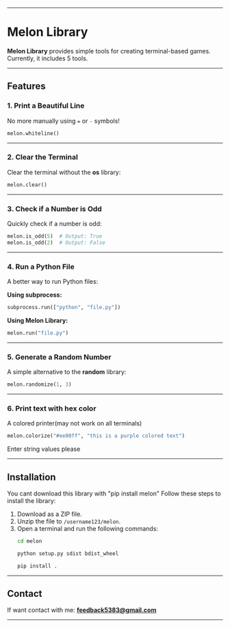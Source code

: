 
---

# Melon Library

**Melon Library** provides simple tools for creating terminal-based games.  
Currently, it includes 5 tools.

---

## Features

### 1. Print a Beautiful Line  
No more manually using `=` or `-` symbols!  
```python
melon.whiteline()
```

---

### 2. Clear the Terminal  
Clear the terminal without the **os** library:  
```python
melon.clear()
```

---

### 3. Check if a Number is Odd  
Quickly check if a number is odd:  
```python
melon.is_odd(5)  # Output: True
melon.is_odd(2)  # Output: False
```

---

### 4. Run a Python File  
A better way to run Python files:  

**Using subprocess:**  
```python
subprocess.run(["python", "file.py"])
```

**Using Melon Library:**  
```python
melon.run("file.py")
```

---

### 5. Generate a Random Number  
A simple alternative to the **random** library:  
```python
melon.randomize(1, 3)
```

---

### 6. Print text with hex color
A colored printer(may not work on all terminals)

```python
melon.colorize("#ee00ff", "this is a purple colored text")
```
Enter string values please

---

## Installation  
You cant download this library with "pip install melon"
Follow these steps to install the library:  

1. Download as a ZIP file.  
2. Unzip the file to `/username123/melon`.  
3. Open a terminal and run the following commands:  
   ```bash
   cd melon
   ```
   ```bash
   python setup.py sdist bdist_wheel
   ```  
   ```bash
   pip install .
   ```  

---

## Contact  
If want contact with me:
**feedback5383@gmail.com**  

--- 